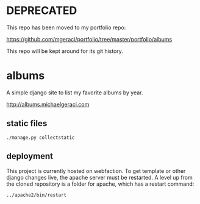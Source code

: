 # DEPRECATED
This repo has been moved to my portfolio repo:

https://github.com/mgeraci/portfolio/tree/master/portfolio/albums

This repo will be kept around for its git history.

albums
======

A simple django site to list my favorite albums by year.

http://albums.michaelgeraci.com


static files
------------

`./manage.py collectstatic`


deployment
----------

This project is currently hosted on webfaction. To get template or other django
changes live, the apache server must be restarted. A level up from the cloned
repository is a folder for apache, which has a restart command:

`../apache2/bin/restart`
